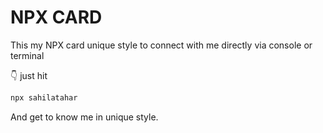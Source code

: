 # NPX CARD
This my NPX card unique style to connect with me directly via console or terminal

👇 just hit
```bash
npx sahilatahar
```
And get to know me in unique style.
